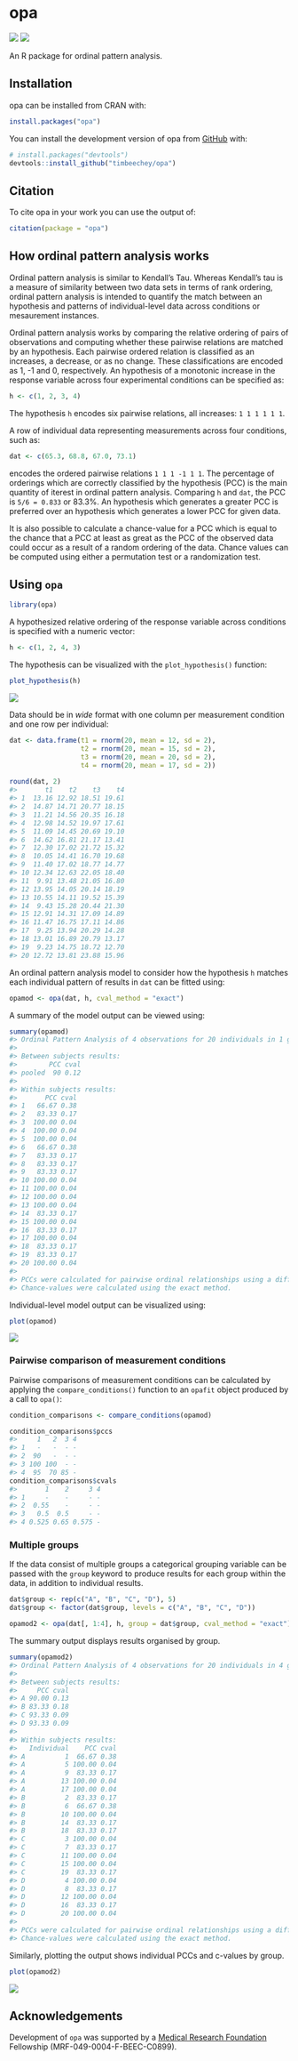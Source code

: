 
<!-- README.md is generated from README.Rmd. Please edit that file -->

# opa

<!-- badges: start -->

![](https://www.r-pkg.org/badges/version-ago/opa?color=orange)
![](https://cranlogs.r-pkg.org/badges/grand-total/opa)
<!-- badges: end -->

An R package for ordinal pattern analysis.

## Installation

opa can be installed from CRAN with:

``` r
install.packages("opa")
```

You can install the development version of opa from
[GitHub](https://github.com/) with:

``` r
# install.packages("devtools")
devtools::install_github("timbeechey/opa")
```

## Citation

To cite opa in your work you can use the output of:

``` r
citation(package = "opa")
```

## How ordinal pattern analysis works

Ordinal pattern analysis is similar to Kendall’s Tau. Whereas Kendall’s
tau is a measure of similarity between two data sets in terms of rank
ordering, ordinal pattern analysis is intended to quantify the match
between an hypothesis and patterns of individual-level data across
conditions or mesaurement instances.

Ordinal pattern analysis works by comparing the relative ordering of
pairs of observations and computing whether these pairwise relations are
matched by an hypothesis. Each pairwise ordered relation is classified
as an increases, a decrease, or as no change. These classifications are
encoded as 1, -1 and 0, respectively. An hypothesis of a monotonic
increase in the response variable across four experimental conditions
can be specified as:

``` r
h <- c(1, 2, 3, 4)
```

The hypothesis `h` encodes six pairwise relations, all increases:
`1 1 1 1 1 1`.

A row of individual data representing measurements across four
conditions, such as:

``` r
dat <- c(65.3, 68.8, 67.0, 73.1)
```

encodes the ordered pairwise relations `1 1 1 -1 1 1`. The percentage of
orderings which are correctly classified by the hypothesis (PCC) is the
main quantity of iterest in ordinal pattern analysis. Comparing `h` and
`dat`, the PCC is `5/6 = 0.833` or 83.3%. An hypothesis which generates
a greater PCC is preferred over an hypothesis which generates a lower
PCC for given data.

It is also possible to calculate a chance-value for a PCC which is equal
to the chance that a PCC at least as great as the PCC of the observed
data could occur as a result of a random ordering of the data. Chance
values can be computed using either a permutation test or a
randomization test.

## Using `opa`

``` r
library(opa)
```

A hypothesized relative ordering of the response variable across
conditions is specified with a numeric vector:

``` r
h <- c(1, 2, 4, 3)
```

The hypothesis can be visualized with the `plot_hypothesis()` function:

``` r
plot_hypothesis(h)
```

<img src="man/figures/README-plot_hypothesis-1.png" style="display: block; margin: auto;" />

Data should be in *wide* format with one column per measurement
condition and one row per individual:

``` r
dat <- data.frame(t1 = rnorm(20, mean = 12, sd = 2),
                  t2 = rnorm(20, mean = 15, sd = 2),
                  t3 = rnorm(20, mean = 20, sd = 2),
                  t4 = rnorm(20, mean = 17, sd = 2))
                  
round(dat, 2)
#>       t1    t2    t3    t4
#> 1  13.16 12.92 18.51 19.61
#> 2  14.87 14.71 20.77 18.15
#> 3  11.21 14.56 20.35 16.18
#> 4  12.98 14.52 19.97 17.61
#> 5  11.09 14.45 20.69 19.10
#> 6  14.62 16.81 21.17 13.41
#> 7  12.30 17.02 21.72 15.32
#> 8  10.05 14.41 16.70 19.68
#> 9  11.40 17.02 18.77 14.77
#> 10 12.34 12.63 22.05 18.40
#> 11  9.91 13.48 21.05 16.80
#> 12 13.95 14.05 20.14 18.19
#> 13 10.55 14.11 19.52 15.39
#> 14  9.43 15.28 20.44 21.30
#> 15 12.91 14.31 17.09 14.89
#> 16 11.47 16.75 17.11 14.86
#> 17  9.25 13.94 20.29 14.28
#> 18 13.01 16.89 20.79 13.17
#> 19  9.23 14.75 18.72 12.70
#> 20 12.72 13.81 23.88 15.96
```

An ordinal pattern analysis model to consider how the hypothesis `h`
matches each individual pattern of results in `dat` can be fitted using:

``` r
opamod <- opa(dat, h, cval_method = "exact")
```

A summary of the model output can be viewed using:

``` r
summary(opamod)
#> Ordinal Pattern Analysis of 4 observations for 20 individuals in 1 group 
#> 
#> Between subjects results:
#>        PCC cval
#> pooled  90 0.12
#> 
#> Within subjects results:
#>       PCC cval
#> 1   66.67 0.38
#> 2   83.33 0.17
#> 3  100.00 0.04
#> 4  100.00 0.04
#> 5  100.00 0.04
#> 6   66.67 0.38
#> 7   83.33 0.17
#> 8   83.33 0.17
#> 9   83.33 0.17
#> 10 100.00 0.04
#> 11 100.00 0.04
#> 12 100.00 0.04
#> 13 100.00 0.04
#> 14  83.33 0.17
#> 15 100.00 0.04
#> 16  83.33 0.17
#> 17 100.00 0.04
#> 18  83.33 0.17
#> 19  83.33 0.17
#> 20 100.00 0.04
#> 
#> PCCs were calculated for pairwise ordinal relationships using a difference threshold of 0.
#> Chance-values were calculated using the exact method.
```

Individual-level model output can be visualized using:

``` r
plot(opamod)
```

<img src="man/figures/README-plot_opamod1-1.png" style="display: block; margin: auto;" />

### Pairwise comparison of measurement conditions

Pairwise comparisons of measurement conditions can be calculated by
applying the `compare_conditions()` function to an `opafit` object
produced by a call to `opa()`:

``` r
condition_comparisons <- compare_conditions(opamod)

condition_comparisons$pccs
#>     1   2  3 4
#> 1   -   -  - -
#> 2  90   -  - -
#> 3 100 100  - -
#> 4  95  70 85 -
condition_comparisons$cvals
#>       1    2     3 4
#> 1     -    -     - -
#> 2  0.55    -     - -
#> 3   0.5  0.5     - -
#> 4 0.525 0.65 0.575 -
```

### Multiple groups

If the data consist of multiple groups a categorical grouping variable
can be passed with the `group` keyword to produce results for each group
within the data, in addition to individual results.

``` r
dat$group <- rep(c("A", "B", "C", "D"), 5)
dat$group <- factor(dat$group, levels = c("A", "B", "C", "D"))

opamod2 <- opa(dat[, 1:4], h, group = dat$group, cval_method = "exact")
```

The summary output displays results organised by group.

``` r
summary(opamod2)
#> Ordinal Pattern Analysis of 4 observations for 20 individuals in 4 groups 
#> 
#> Between subjects results:
#>     PCC cval
#> A 90.00 0.13
#> B 83.33 0.18
#> C 93.33 0.09
#> D 93.33 0.09
#> 
#> Within subjects results:
#>   Individual    PCC cval
#> A          1  66.67 0.38
#> A          5 100.00 0.04
#> A          9  83.33 0.17
#> A         13 100.00 0.04
#> A         17 100.00 0.04
#> B          2  83.33 0.17
#> B          6  66.67 0.38
#> B         10 100.00 0.04
#> B         14  83.33 0.17
#> B         18  83.33 0.17
#> C          3 100.00 0.04
#> C          7  83.33 0.17
#> C         11 100.00 0.04
#> C         15 100.00 0.04
#> C         19  83.33 0.17
#> D          4 100.00 0.04
#> D          8  83.33 0.17
#> D         12 100.00 0.04
#> D         16  83.33 0.17
#> D         20 100.00 0.04
#> 
#> PCCs were calculated for pairwise ordinal relationships using a difference threshold of 0.
#> Chance-values were calculated using the exact method.
```

Similarly, plotting the output shows individual PCCs and c-values by
group.

``` r
plot(opamod2)
```

<img src="man/figures/README-plot_opamod2-1.png" style="display: block; margin: auto;" />

## Acknowledgements

Development of `opa` was supported by a [Medical Research
Foundation](https://www.medicalresearchfoundation.org.uk/) Fellowship
(MRF-049-0004-F-BEEC-C0899).
